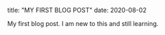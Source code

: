 title: "MY FIRST BLOG POST"
date: 2020-08-02

My first blog post. I am new to this and still learning.

